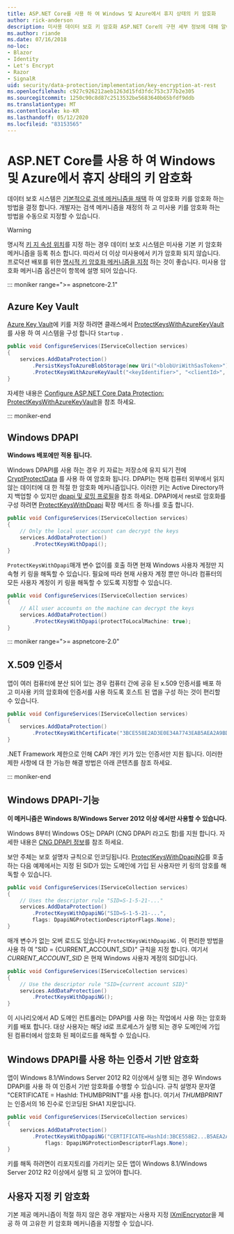 ```yaml
---
title: ASP.NET Core를 사용 하 여 Windows 및 Azure에서 휴지 상태의 키 암호화
author: rick-anderson
description: 미사용 데이터 보호 키 암호화 ASP.NET Core의 구현 세부 정보에 대해 알아봅니다.
ms.author: riande
ms.date: 07/16/2018
no-loc:
- Blazor
- Identity
- Let's Encrypt
- Razor
- SignalR
uid: security/data-protection/implementation/key-encryption-at-rest
ms.openlocfilehash: c927c926212aeb1263d15fd3fdc753c377b2e305
ms.sourcegitcommit: 1250c90c8d87c2513532be5683640b65bfdf9ddb
ms.translationtype: MT
ms.contentlocale: ko-KR
ms.lasthandoff: 05/12/2020
ms.locfileid: "83153565"
---
```

# <a name="key-encryption-at-rest-in-windows-and-azure-using-aspnet-core"></a>ASP.NET Core를 사용 하 여 Windows 및 Azure에서 휴지 상태의 키 암호화

데이터 보호 시스템은 [기본적으로 검색 메커니즘을 채택](xref:security/data-protection/configuration/default-settings) 하 여 암호화 키를 암호화 하는 방법을 결정 합니다. 개발자는 검색 메커니즘을 재정의 하 고 미사용 키를 암호화 하는 방법을 수동으로 지정할 수 있습니다.

> [!WARNING]
> 명시적 [키 지 속성 위치](xref:security/data-protection/implementation/key-storage-providers)를 지정 하는 경우 데이터 보호 시스템은 미사용 기본 키 암호화 메커니즘을 등록 취소 합니다. 따라서 더 이상 미사용에서 키가 암호화 되지 않습니다. 프로덕션 배포를 위한 [명시적 키 암호화 메커니즘을 지정](xref:security/data-protection/implementation/key-encryption-at-rest) 하는 것이 좋습니다. 미사용 암호화 메커니즘 옵션은이 항목에 설명 되어 있습니다.

::: moniker range=">= aspnetcore-2.1"

## <a name="azure-key-vault"></a>Azure Key Vault

[Azure Key Vault](https://azure.microsoft.com/services/key-vault/)에 키를 저장 하려면 클래스에서 [ProtectKeysWithAzureKeyVault](/dotnet/api/microsoft.aspnetcore.dataprotection.azuredataprotectionbuilderextensions.protectkeyswithazurekeyvault) 를 사용 하 여 시스템을 구성 합니다 `Startup` .

```csharp
public void ConfigureServices(IServiceCollection services)
{
    services.AddDataProtection()
        .PersistKeysToAzureBlobStorage(new Uri("<blobUriWithSasToken>"))
        .ProtectKeysWithAzureKeyVault("<keyIdentifier>", "<clientId>", "<clientSecret>");
}
```

자세한 내용은 [Configure ASP.NET Core Data Protection: ProtectKeysWithAzureKeyVault](xref:security/data-protection/configuration/overview#protectkeyswithazurekeyvault)을 참조 하세요.

::: moniker-end

## <a name="windows-dpapi"></a>Windows DPAPI

**Windows 배포에만 적용 됩니다.**

Windows DPAPI를 사용 하는 경우 키 자료는 저장소에 유지 되기 전에 [CryptProtectData](/windows/desktop/api/dpapi/nf-dpapi-cryptprotectdata) 를 사용 하 여 암호화 됩니다. DPAPI는 현재 컴퓨터 외부에서 읽지 않는 데이터에 대 한 적절 한 암호화 메커니즘입니다. 이러한 키는 Active Directory까지 백업할 수 있지만 [dpapi 및 로밍 프로필](https://support.microsoft.com/kb/309408/#6)을 참조 하세요. DPAPI에서 rest로 암호화를 구성 하려면 [ProtectKeysWithDpapi](/dotnet/api/microsoft.aspnetcore.dataprotection.dataprotectionbuilderextensions.protectkeyswithdpapi) 확장 메서드 중 하나를 호출 합니다.

```csharp
public void ConfigureServices(IServiceCollection services)
{
    // Only the local user account can decrypt the keys
    services.AddDataProtection()
        .ProtectKeysWithDpapi();
}
```

`ProtectKeysWithDpapi`매개 변수 없이를 호출 하면 현재 Windows 사용자 계정만 지속형 키 링을 해독할 수 있습니다. 필요에 따라 현재 사용자 계정 뿐만 아니라 컴퓨터의 모든 사용자 계정이 키 링을 해독할 수 있도록 지정할 수 있습니다.

```csharp
public void ConfigureServices(IServiceCollection services)
{
    // All user accounts on the machine can decrypt the keys
    services.AddDataProtection()
        .ProtectKeysWithDpapi(protectToLocalMachine: true);
}
```

::: moniker range=">= aspnetcore-2.0"

## <a name="x509-certificate"></a>X.509 인증서

앱이 여러 컴퓨터에 분산 되어 있는 경우 컴퓨터 간에 공유 된 x.509 인증서를 배포 하 고 미사용 키의 암호화에 인증서를 사용 하도록 호스트 된 앱을 구성 하는 것이 편리할 수 있습니다.

```csharp
public void ConfigureServices(IServiceCollection services)
{
    services.AddDataProtection()
        .ProtectKeysWithCertificate("3BCE558E2AD3E0E34A7743EAB5AEA2A9BD2575A0");
}
```

.NET Framework 제한으로 인해 CAPI 개인 키가 있는 인증서만 지원 됩니다. 이러한 제한 사항에 대 한 가능한 해결 방법은 아래 콘텐츠를 참조 하세요.

::: moniker-end

## <a name="windows-dpapi-ng"></a>Windows DPAPI-기능

**이 메커니즘은 Windows 8/Windows Server 2012 이상 에서만 사용할 수 있습니다.**

Windows 8부터 Windows OS는 DPAPI (CNG DPAPI 라고도 함)를 지원 합니다. 자세한 내용은 [CNG DPAPI 정보](/windows/desktop/SecCNG/cng-dpapi)를 참조 하세요.

보안 주체는 보호 설명자 규칙으로 인코딩됩니다. [ProtectKeysWithDpapiNG](/dotnet/api/microsoft.aspnetcore.dataprotection.dataprotectionbuilderextensions.protectkeyswithdpaping)를 호출 하는 다음 예제에서는 지정 된 SID가 있는 도메인에 가입 된 사용자만 키 링의 암호를 해독할 수 있습니다.

```csharp
public void ConfigureServices(IServiceCollection services)
{
    // Uses the descriptor rule "SID=S-1-5-21-..."
    services.AddDataProtection()
        .ProtectKeysWithDpapiNG("SID=S-1-5-21-...",
        flags: DpapiNGProtectionDescriptorFlags.None);
}
```

매개 변수가 없는 오버 로드도 있습니다 `ProtectKeysWithDpapiNG` . 이 편리한 방법을 사용 하 여 "SID = {CURRENT_ACCOUNT_SID}" 규칙을 지정 합니다. 여기서 *CURRENT_ACCOUNT_SID* 은 현재 Windows 사용자 계정의 SID입니다.

```csharp
public void ConfigureServices(IServiceCollection services)
{
    // Use the descriptor rule "SID={current account SID}"
    services.AddDataProtection()
        .ProtectKeysWithDpapiNG();
}
```

이 시나리오에서 AD 도메인 컨트롤러는 DPAPI를 사용 하는 작업에서 사용 하는 암호화 키를 배포 합니다. 대상 사용자는 해당 id로 프로세스가 실행 되는 경우 도메인에 가입 된 컴퓨터에서 암호화 된 페이로드를 해독할 수 있습니다.

## <a name="certificate-based-encryption-with-windows-dpapi-ng"></a>Windows DPAPI를 사용 하는 인증서 기반 암호화

앱이 Windows 8.1/Windows Server 2012 R2 이상에서 실행 되는 경우 Windows DPAPI를 사용 하 여 인증서 기반 암호화를 수행할 수 있습니다. 규칙 설명자 문자열 "CERTIFICATE = HashId: THUMBPRINT"를 사용 합니다. 여기서 *THUMBPRINT* 는 인증서의 16 진수로 인코딩된 SHA1 지문입니다.

```csharp
public void ConfigureServices(IServiceCollection services)
{
    services.AddDataProtection()
        .ProtectKeysWithDpapiNG("CERTIFICATE=HashId:3BCE558E2...B5AEA2A9BD2575A0",
            flags: DpapiNGProtectionDescriptorFlags.None);
}
```

키를 해독 하려면이 리포지토리를 가리키는 모든 앱이 Windows 8.1/Windows Server 2012 R2 이상에서 실행 되 고 있어야 합니다.

## <a name="custom-key-encryption"></a>사용자 지정 키 암호화

기본 제공 메커니즘이 적절 하지 않은 경우 개발자는 사용자 지정 [IXmlEncryptor](/dotnet/api/microsoft.aspnetcore.dataprotection.xmlencryption.ixmlencryptor)을 제공 하 여 고유한 키 암호화 메커니즘을 지정할 수 있습니다.
